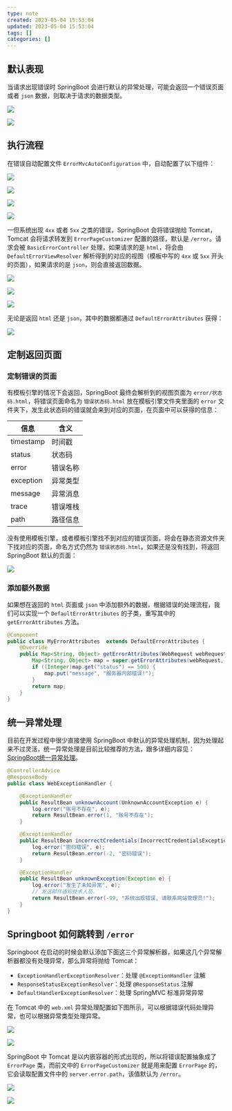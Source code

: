 ```yaml
---
type: note
created: 2023-05-04 15:53:04
updated: 2023-05-04 15:53:04
tags: []
categories: []
---
```


## 默认表现

当请求出现错误时 SpringBoot 会进行默认的异常处理，可能会返回一个错误页面或者 `json` 数据，则取决于请求的数据类型。

![](附件/image/SpringBoot中默认的异常处理_image_1.png)

![](附件/image/SpringBoot中默认的异常处理_image_2.png)

## 执行流程

在错误自动配置文件 `ErrorMvcAutoConfiguration` 中，自动配置了以下组件：

![](附件/image/SpringBoot中默认的异常处理_image_3.png)

![](附件/image/SpringBoot中默认的异常处理_image_3.png)

![](附件/image/SpringBoot中默认的异常处理_image_4.png)

![](附件/image/SpringBoot中默认的异常处理_image_5.png)

一但系统出现 `4xx` 或者 `5xx` 之类的错误，SpringBoot 会将错误抛给 Tomcat，Tomcat 会将请求转发到 `ErrorPageCustomizer` 配置的路径，默认是 `/error`。请求会被 `BasicErrorController` 处理，如果请求的是 `html`，将会由 `DefaultErrorViewResolver` 解析得到的对应的视图（模板中写的 `4xx` 或 `5xx` 开头的页面），如果请求的是 `json`，则会直接返回数据。

![](附件/image/SpringBoot中默认的异常处理_image_6.png)

![](附件/image/SpringBoot中默认的异常处理_image_7.png)

![](附件/image/SpringBoot中默认的异常处理_image_8.png)

无论是返回 `html` 还是 `json`，其中的数据都通过 `DefaultErrorAttributes` 获得：

![](附件/image/SpringBoot中默认的异常处理_image_9.png)

## 定制返回页面

### 定制错误的页面

有模板引擎的情况下会返回，SpringBoot 最终会解析到的视图页面为 `error/状态码.html`，将错误页面命名为 `错误状态码.html` 放在模板引擎文件夹里面的 `error` 文件夹下，发生此状态码的错误就会来到对应的页面，在页面中可以获得的信息：

| 信息      | 含义     |
| --------- | -------- |
| timestamp | 时间戳   |
| status    | 状态码   |
| error     | 错误名称   |
| exception | 异常类型     |
| message   | 异常消息 |
| trace     | 错误堆栈   |
| path          |路径信息          |

没有使用模板引擎，或者模板引擎找不到对应的错误页面，将会在静态资源文件夹下找对应的页面，命名方式仍然为 `错误状态码.html`。如果还是没有找到，将返回 SpringBoot 默认的页面：

![](附件/image/SpringBoot中默认的异常处理_image_10.png)

### 添加额外数据

如果想在返回的 `html` 页面或 `json` 中添加额外的数据，根据错误的处理流程，我们可以实现一个
`DefaultErrorAttributes` 的子类，重写其中的 `getErrorAttributes` 方法。

```java
@Component
public class MyErrorAttributes  extends DefaultErrorAttributes {
    @Override
    public Map<String, Object> getErrorAttributes(WebRequest webRequest, boolean includeStackTrace) {
        Map<String, Object> map = super.getErrorAttributes(webRequest, includeStackTrace);
        if ((Integer)map.get("status") == 500) {
            map.put("message", "服务器内部错误!");
        }
        return map;
    }
}
```

## 统一异常处理

目前在开发过程中很少直接使用 SpringBoot 中默认的异常处理机制，因为处理起来不过灵活，统一异常处理是目前比较推荐的方法，跟多详细内容见：[SpringBoot统一异常处理](学习笔记/Java相关/SpringBoot/SpringBoot统一异常处理.md)。

```java
@ControllerAdvice
@ResponseBody
public class WebExceptionHandler {

    @ExceptionHandler
    public ResultBean unknownAccount(UnknownAccountException e) {
        log.error("账号不存在", e);
        return ResultBean.error(1, "账号不存在");
    }

    @ExceptionHandler
    public ResultBean incorrectCredentials(IncorrectCredentialsException e) {
        log.error("密码错误", e);
        return ResultBean.error(-2, "密码错误");
    }

    @ExceptionHandler
    public ResultBean unknownException(Exception e) {
        log.error("发生了未知异常", e);
        // 发送邮件通知技术人员.
        return ResultBean.error(-99, "系统出现错误, 请联系网站管理员!");
    }
}
```

## Springboot 如何跳转到 `/error`

Springboot 在启动的时候会默认添加下面这三个异常解析器，如果这几个异常解析器都没有处理异常，那么异常将抛给 Tomcat：

* `ExceptionHandlerExceptionResolver`：处理 `@ExceptionHandler` 注解
* `ResponseStatusExceptionResolver`：处理 `@ResponseStatus` 注解
* `DefaultHandlerExceptionResolver`：处理 SpringMVC 标准异常异常

在 Tomcat 中的 `web.xml` 异常处理配置如下图所示，可以根据错误代码处理异常，也可以根据异常类型处理异常。

![](附件/image/SpringBoot中默认的异常处理_image_11.png)

![](附件/image/SpringBoot中默认的异常处理_image_12.png)

SpringBoot 中 Tomcat 是以内嵌容器的形式出现的，所以将错误配置抽象成了 `ErrorPage` 类，而前文中的 `ErrorPageCustomizer` 就是用来配置 `ErrorPage` 的，它会读取配置文件中的 `server.error.path`，该值默认为 `/error`。

![](附件/image/SpringBoot中默认的异常处理_image_13.png)

![](附件/image/SpringBoot中默认的异常处理_image_14.png)
